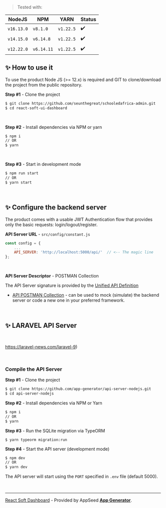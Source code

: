 
> Tested with:

| NodeJS | NPM | YARN | Status | 
| --- | --- | --- | --- | 
| `v16.13.0` | `v8.1.0`   | `v1.22.5` | ✔️ | 
| `v14.15.0` | `v6.14.8`  | `v1.22.5` | ✔️ |
| `v12.22.0` | `v6.14.11` | `v1.22.5` | ✔️ |


## ✨ How to use it

To use the product Node JS (>= 12.x) is required and GIT to clone/download the project from the public repository.

**Step #1** - Clone the project

```bash
$ git clone https://github.com/seunthegreat/schooledafrica-admin.git
$ cd react-soft-ui-dashboard
```

<br >

**Step #2** - Install dependencies via NPM or yarn

```bash
$ npm i
// OR
$ yarn
```

<br />

**Step #3** - Start in development mode

```bash
$ npm run start 
// OR
$ yarn start
```

<br />

## ✨ Configure the backend server

The product comes with a usable JWT Authentication flow that provides only the basic requests: login/logout/register. 

**API Server URL** - `src/config/constant.js` 

```javascript
const config = {
    ...
    API_SERVER: 'http://localhost:5000/api/'  // <-- The magic line
};
```

<br />

**API Server Descriptor** - POSTMAN Collection

The API Server signature is provided by the [Unified API Definition](https://docs.appseed.us/boilerplate-code/api-unified-definition)

- [API POSTMAN Collection](https://github.com/app-generator/api-server-unified/blob/main/api.postman_collection.json) - can be used to mock (simulate) the backend server or code a new one in your preferred framework. 

<br />

## ✨ LARAVEL API Server

<br />

https://laravel-news.com/laravel-9)

<br />

### Compile the API Server

**Step #1** - Clone the project

```bash
$ git clone https://github.com/app-generator/api-server-nodejs.git
$ cd api-server-nodejs
```

**Step #2** - Install dependencies via NPM or Yarn

```bash
$ npm i
// OR
$ yarn
```

**Step #3** - Run the SQLite migration via TypeORM

```
$ yarn typeorm migration:run
```

**Step #4** - Start the API server (development mode)

```bash
$ npm dev
// OR
$ yarn dev
```

The API server will start using the `PORT` specified in `.env` file (default 5000).

<br /> 

---
[React Soft Dashboard](https://appseed.us/product/node-js-react-soft-dashboard) - Provided by AppSeed **[App Generator](https://appseed.us/app-generator)**.
